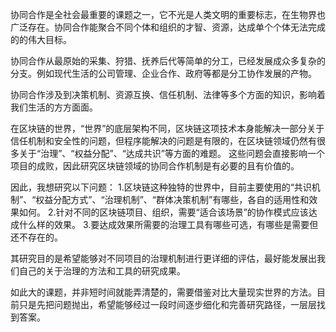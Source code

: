 协同合作是全社会最重要的课题之一，它不光是人类文明的重要标志，在生物界也广泛存在。协同合作能聚合不同个体和组织的才智、资源，达成单个个体无法完成的的伟大目标。

协同合作从最原始的采集、狩猎、抚养后代等简单的分工，已经发展成众多复杂的分支。例如现代生活的公司管理、企业合作、政府等都是分工协作发展的产物。

协同合作涉及到决策机制、资源互换、信任机制、法律等多个方面的知识，影响着我们生活的方方面面。

在区块链的世界，“世界”的底层架构不同，区块链这项技术本身能解决一部分关于信任机制和安全性的问题，但程序能解决的问题是有限的，在区块链领域仍然有很多关于“治理”、“权益分配”、“达成共识”等方面的难题。 这些问题会直接影响一个项目的成败，因此研究区块链领域的协同合作机制是有必要的且有价值的。


因此，我想研究以下问题：
1.区块链这种独特的世界中，目前主要使用的“共识机制”、“权益分配方式”、“治理机制”、“群体决策机制”有哪些，各自的适用性和效果如何。
2.针对不同的区块链项目、组织，需要“适合该场景”的协作模式应该达成什么样的效果。
3.要达成效果所需要的治理工具有哪些可选，有哪些是需要但还不存在的。

其研究目的是希望能够对不同项目的治理机制进行更详细的评估，最好能发展出我们自己的关于治理的方法和工具的研究成果。


如此大的课题，并非短时间就能弄清楚的，需要借鉴对比大量现实世界的方法。目前只是先把问题抛出，希望能够经过一段时间逐步细化和完善研究路径，一层层找到答案。
